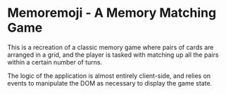 # Memoremoji - A Memory Matching Game

This is a recreation of a classic memory game where pairs of cards are arranged in a grid, and the player is tasked with matching up
all the pairs within a certain number of turns.

The logic of the application is almost entirely client-side, and relies on events to manipulate the DOM as necessary to display the game state.
